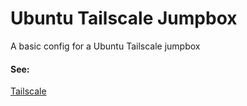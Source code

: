 # Ubuntu Tailscale Jumpbox

A basic config for a Ubuntu Tailscale jumpbox

#### See:

[Tailscale](https://tailscale.com/)
